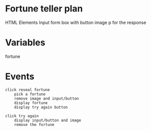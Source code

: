 # Fortune teller plan

HTML Elements
Input form box with button
image
p for the response

# Variables

fortune

# Events

    click reveal fortune
        pick a fortune
        remove image and input/button
        display fortune
        display try again button

    click try again
        display input/button and image
        remove the fortune
